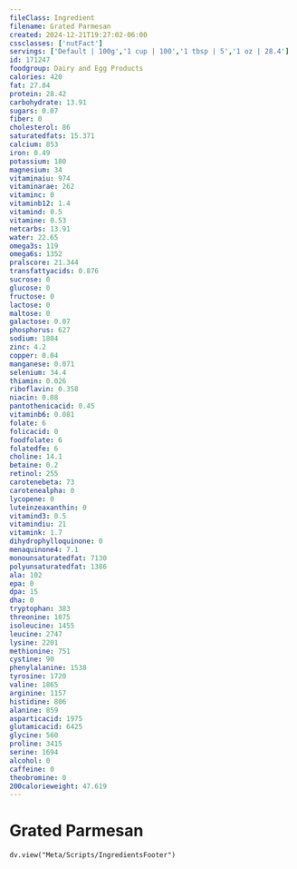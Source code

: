 ```yaml
---
fileClass: Ingredient
filename: Grated Parmesan
created: 2024-12-21T19:27:02-06:00
cssclasses: ['nutFact']
servings: ['Default | 100g','1 cup | 100','1 tbsp | 5','1 oz | 28.4']
id: 171247
foodgroup: Dairy and Egg Products
calories: 420
fat: 27.84
protein: 28.42
carbohydrate: 13.91
sugars: 0.07
fiber: 0
cholesterol: 86
saturatedfats: 15.371
calcium: 853
iron: 0.49
potassium: 180
magnesium: 34
vitaminaiu: 974
vitaminarae: 262
vitaminc: 0
vitaminb12: 1.4
vitamind: 0.5
vitamine: 0.53
netcarbs: 13.91
water: 22.65
omega3s: 119
omega6s: 1352
pralscore: 21.344
transfattyacids: 0.876
sucrose: 0
glucose: 0
fructose: 0
lactose: 0
maltose: 0
galactose: 0.07
phosphorus: 627
sodium: 1804
zinc: 4.2
copper: 0.04
manganese: 0.071
selenium: 34.4
thiamin: 0.026
riboflavin: 0.358
niacin: 0.08
pantothenicacid: 0.45
vitaminb6: 0.081
folate: 6
folicacid: 0
foodfolate: 6
folatedfe: 6
choline: 14.1
betaine: 0.2
retinol: 255
carotenebeta: 73
carotenealpha: 0
lycopene: 0
luteinzeaxanthin: 0
vitamind3: 0.5
vitamindiu: 21
vitamink: 1.7
dihydrophylloquinone: 0
menaquinone4: 7.1
monounsaturatedfat: 7130
polyunsaturatedfat: 1386
ala: 102
epa: 0
dpa: 15
dha: 0
tryptophan: 383
threonine: 1075
isoleucine: 1455
leucine: 2747
lysine: 2201
methionine: 751
cystine: 90
phenylalanine: 1538
tyrosine: 1720
valine: 1865
arginine: 1157
histidine: 806
alanine: 859
asparticacid: 1975
glutamicacid: 6425
glycine: 560
proline: 3415
serine: 1694
alcohol: 0
caffeine: 0
theobromine: 0
200calorieweight: 47.619
---
```


# Grated Parmesan

```dataviewjs
dv.view("Meta/Scripts/IngredientsFooter")
```